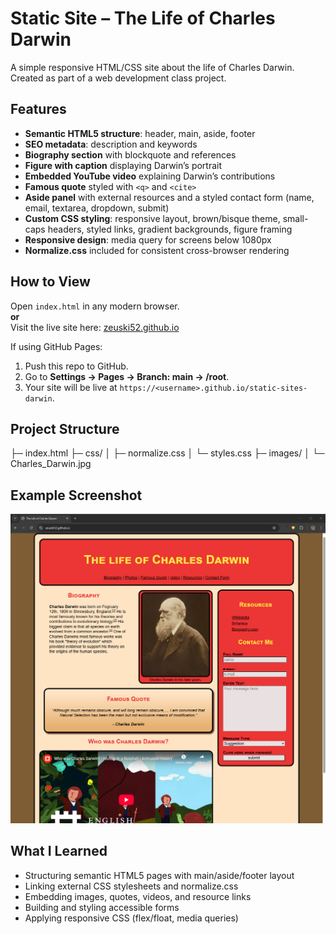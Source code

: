 # Static Site – The Life of Charles Darwin

A simple responsive HTML/CSS site about the life of Charles Darwin.  
Created as part of a web development class project.

## Features
- **Semantic HTML5 structure**: header, main, aside, footer  
- **SEO metadata**: description and keywords  
- **Biography section** with blockquote and references  
- **Figure with caption** displaying Darwin’s portrait  
- **Embedded YouTube video** explaining Darwin’s contributions  
- **Famous quote** styled with `<q>` and `<cite>`  
- **Aside panel** with external resources and a styled contact form (name, email, textarea, dropdown, submit)  
- **Custom CSS styling**: responsive layout, brown/bisque theme, small-caps headers, styled links, gradient backgrounds, figure framing  
- **Responsive design**: media query for screens below 1080px  
- **Normalize.css** included for consistent cross-browser rendering  

## How to View
Open `index.html` in any modern browser.  
**or**  
Visit the live site here: [zeuski52.github.io](https://zeuski52.github.io)

If using GitHub Pages:
1. Push this repo to GitHub.  
2. Go to **Settings → Pages → Branch: main → /root**.  
3. Your site will be live at `https://<username>.github.io/static-sites-darwin`.  

## Project Structure
├─ index.html
├─ css/
│  ├─ normalize.css
│  └─ styles.css
├─ images/
│  └─ Charles_Darwin.jpg

## Example Screenshot
![Screenshot of site layout](images/Charles_Darwin_Screenshot.png)

## What I Learned
- Structuring semantic HTML5 pages with main/aside/footer layout  
- Linking external CSS stylesheets and normalize.css  
- Embedding images, quotes, videos, and resource links  
- Building and styling accessible forms  
- Applying responsive CSS (flex/float, media queries)  
